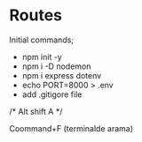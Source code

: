 # Routes

 Initial commands;
* npm init -y
* npm i -D nodemon
* npm i express dotenv
* echo PORT=8000 > .env
* add .gitigore file

/* Alt shift A */

Coommand+F (terminalde arama)